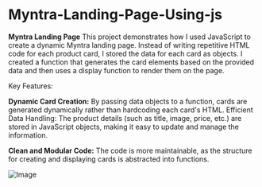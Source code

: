 # Myntra-Landing-Page-Using-js
**Myntra Landing Page**
This project demonstrates how I used JavaScript to create a dynamic Myntra landing page. Instead of writing repetitive HTML code for each product card, I stored the data for each card as objects. I created a function that generates the card elements based on the provided data and then uses a display function to render them on the page.

Key Features:

**Dynamic Card Creation:** By passing data objects to a function, cards are generated dynamically rather than hardcoding each card's HTML.
Efficient Data Handling: The product details (such as title, image, price, etc.) are stored in JavaScript objects, making it easy to update and manage the information.

**Clean and Modular Code:** The code is more maintainable, as the structure for creating and displaying cards is abstracted into functions.



![Image](https://github.com/user-attachments/assets/3c236106-9aef-4068-9fcc-b79c512f9a8d)
